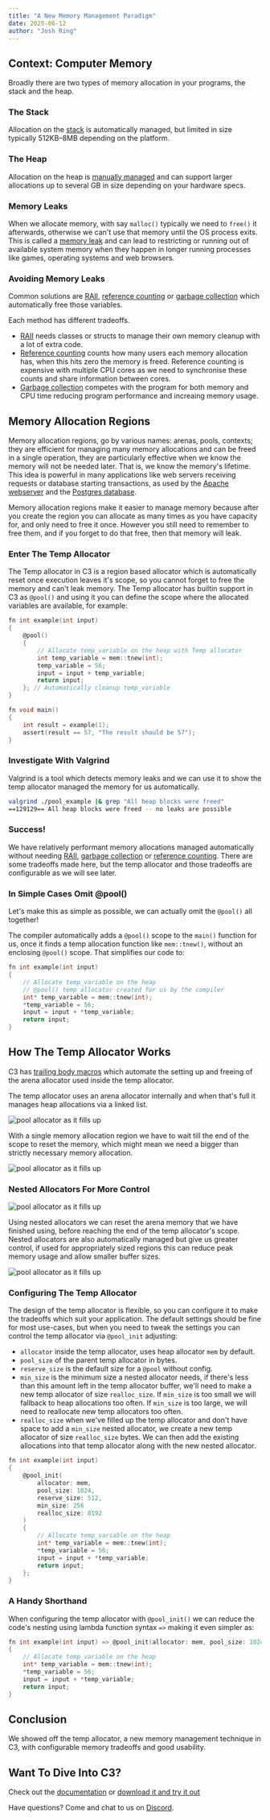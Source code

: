 ```yaml
---
title: "A New Memory Management Paradigm"
date: 2025-06-12
author: "Josh Ring"
---
```


## Context: Computer Memory

Broadly there are two types of memory allocation in your programs, the stack and the heap. 

### The Stack

Allocation on the [stack](https://en.wikipedia.org/wiki/Stack_register) is automatically managed, but limited in size typically 512KB–8MB depending on the platform.

### The Heap

Allocation on the heap is [manually managed](https://en.wikipedia.org/wiki/Memory_management) and can support larger allocations up to several GB in size depending on your hardware specs.

### Memory Leaks

When we allocate memory, with say `malloc()` typically we need to `free()` it afterwards, otherwise we can't use that memory until the OS process exits. This is called a [memory leak](https://en.wikipedia.org/wiki/Memory_leak) and can lead to restricting or running out of available system memory when they happen in longer running processes like games, operating systems and web browsers.

### Avoiding Memory Leaks

Common solutions are [RAII](https://en.wikipedia.org/wiki/Resource_acquisition_is_initialization), [reference counting](https://en.wikipedia.org/wiki/Reference_counting) or [garbage collection](https://en.wikipedia.org/wiki/Garbage_collection_(computer_science)) which automatically free those variables. 

Each method has different tradeoffs. 
- [RAII](https://en.wikipedia.org/wiki/Resource_acquisition_is_initialization) needs classes or structs to manage their own memory cleanup with a lot of extra code.
- [Reference counting](https://en.wikipedia.org/wiki/Reference_counting) counts how many users each memory allocation has, when this hits zero the memory is freed. Reference counting is expensive with multiple CPU cores as we need to synchronise these counts and share information between cores.
- [Garbage collection](https://en.wikipedia.org/wiki/Garbage_collection_(computer_science)) competes with the program for both memory and CPU time reducing program performance and increaing memory usage.


## Memory Allocation Regions

Memory allocation regions, go by various names: arenas, pools, contexts; they are efficient for managing many memory allocations and can be freed in a single operation, they are particularly effective when we know the memory will not be needed later. That is, we know the memory's lifetime. This idea is powerful in many applications like web servers receiving requests or database starting transactions, as used by the [Apache webserver](https://httpd.apache.org/) and the [Postgres database](https://www.postgresql.org/).

Memory allocation regions make it easier to manage memory because after you create the region you can allocate as many times as you have capacity for, and only need to free it once. However you still need to remember to free them, and if you forget to do that free, then that memory will leak.

### Enter The Temp Allocator

The Temp allocator in C3 is a region based allocator which is automatically reset once execution leaves it's scope, so you cannot forget to free the memory and can't leak memory. The Temp allocator has builtin support in C3 as `@pool()` and using it you can define the scope where the allocated variables are available, for example:

```c
fn int example(int input) 
{
    @pool()
    {
        // Allocate temp_variable on the heap with Temp allocator
        int temp_variable = mem::tnew(int);
        temp_variable = 56;
        input = input + temp_variable;
        return input;
    }; // Automatically cleanup temp_variable
} 

fn void main()
{
    int result = example(1);
    assert(result == 57, "The result should be 57");
}
```

### Investigate With Valgrind

Valgrind is a tool which detects memory leaks and we can use it to show the temp allocator managed the memory for us automatically.

```bash
valgrind ./pool_example |& grep "All heap blocks were freed"
==129129== All heap blocks were freed -- no leaks are possible
```
### Success!
We have relatively performant memory allocations managed automatically without needing [RAII](https://en.wikipedia.org/wiki/Resource_acquisition_is_initialization), [garbage collection](https://en.wikipedia.org/wiki/Garbage_collection_(computer_science)) or [reference counting](https://en.wikipedia.org/wiki/Reference_counting). There are some tradeoffs made here, but the temp allocator and those tradeoffs are configurable as we will see later.

### In Simple Cases Omit @pool()
Let's make this as simple as possible, we can actually omit the `@pool()` all together! 

The compiler automatically adds a `@pool()` scope to the `main()` function for us, once it finds a temp allocation function like `mem::tnew()`, without an enclosing `@pool()` scope. That simplifies our code to:

```c
fn int example(int input)
{
    // Allocate temp_variable on the heap
    // @pool() temp allocator created for us by the compiler
    int* temp_variable = mem::tnew(int);
    *temp_variable = 56;
    input = input + *temp_variable;
    return input;
}
```


## How The Temp Allocator Works


C3 has [trailing body macros](/generic-programming/macros/#trailing-blocks-for-macros) which automate the setting up and freeing of the arena allocator used inside the temp allocator.

The temp allocator uses an arena allocator internally and when that's full it manages heap allocations via a linked list.
 
![pool allocator as it fills up](./memory-management/pool_allocator.jpg)

With a single memory allocation region we have to wait till the end of the scope to reset the memory, which might mean we need a bigger than strictly necessary memory allocation. 

![pool allocator as it fills up](./memory-management/arena_capacity_single.jpg)

### Nested Allocators For More Control

![pool allocator as it fills up](./memory-management/nested_allocators.jpg)


Using nested allocators we can reset the arena memory that we have finished using, before reaching the end of the temp allocator's scope. Nested allocators are also automatically managed but give us greater control, if used for appropriately sized regions this can reduce peak memory usage and allow smaller buffer sizes.

![pool allocator as it fills up](./memory-management/arena_capcity_multiple.jpg)

### Configuring The Temp Allocator

The design of the temp allocator is flexible, so you can configure it to make the tradeoffs which suit your application. The default settings should be fine for most use-cases, but when you need to tweak the settings you can control the temp allocator via `@pool_init` adjusting:

- `allocator` inside the temp allocator, uses heap allocator `mem` by default.
- `pool_size` of the parent temp allocator in bytes.
- `reserve_size` is the default size for a `@pool` without config.
- `min_size` is the minimum size a nested allocator needs, if there's less than this amount left in the temp allocator buffer, we'll need to make a new temp allocator of size `realloc_size`. If `min_size` is too small we will fallback to heap allocations too often. If `min_size` is too large, we will need to reallocate new temp allocators too often.
- `realloc_size` when we've filled up the temp allocator and don't have space to add a `min_size` nested allocator, we create a new temp allocator of size `realloc_size` bytes. We can then add the existing allocations into that temp allocator along with the new nested allocator. 


```c
fn int example(int input)
{
    @pool_init(
        allocator: mem, 
        pool_size: 1024, 
        reserve_size: 512,
        min_size: 256
        realloc_size: 8192
    )
    {
        // Allocate temp_variable on the heap 
        int* temp_variable = mem::tnew(int);
        *temp_variable = 56;
        input = input + *temp_variable;
        return input;
    };
}
```

### A Handy Shorthand

When configuring the temp allocator with `@pool_init()` we can reduce the code's nesting using lambda function syntax `=>` making it even simpler as:

```c
fn int example(int input) => @pool_init(allocator: mem, pool_size: 1024)
{
    // Allocate temp_variable on the heap 
    int* temp_variable = mem::tnew(int);
    *temp_variable = 56;
    input = input + *temp_variable;
    return input;
}
```


## Conclusion

We showed off the temp allocator, a new memory management technique in C3, with configurable memory tradeoffs and good usability. 

## Want To Dive Into C3?
Check out the [documentation](/getting-started) or [download it and try it out](/getting-started/prebuilt-binaries)

Have questions? Come and chat to us on [Discord](https://discord.gg/qN76R87).


